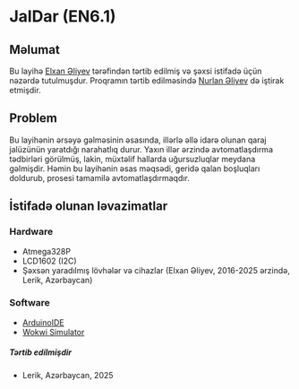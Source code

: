 # JalDar (EN6.1)

## Məlumat
Bu layihə [Elxan Əliyev](https://github.com/elkhan-aliyev) tərəfindən tərtib edilmiş və şəxsi istifadə üçün nəzərdə tutulmuşdur. Proqramın tərtib edilməsində [Nurlan Əliyev](https://github.com/nurlan-aliyev) də iştirak etmişdir. 

## Problem
Bu layihənin ərsəyə gəlməsinin əsasında, illərlə əllə idarə olunan qaraj jalüzünün yaratdığı narahatlıq durur. Yaxın illər ərzində avtomatlaşdırma tədbirləri görülmüş, lakin, müxtəlif hallarda uğursuzluqlar meydana gəlmişdir. Həmin bu layihənin əsas məqsədi, geridə qalan boşluqları doldurub, prosesi tamamilə avtomatlaşdırmaqdır. 

## İstifadə olunan ləvazimatlar 

### Hardware 
- Atmega328P
- LCD1602 (I2C)
- Şəxsən yaradılmış lövhələr və cihazlar (Elxan Əliyev, 2016-2025 ərzində, Lerik, Azərbaycan)

### Software
- [ArduinoIDE](https://www.arduino.cc/en/software)
- [Wokwi Simulator](https://wokwi.com/projects/421055215095632897)

##### Tərtib edilmişdir
- Lerik, Azərbaycan, 2025

